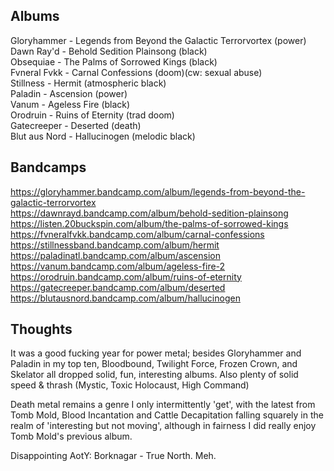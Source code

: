 ## Albums
Gloryhammer - Legends from Beyond the Galactic Terrorvortex (power)  
Dawn Ray'd - Behold Sedition Plainsong (black)  
Obsequiae - The Palms of Sorrowed Kings (black)  
Fvneral Fvkk - Carnal Confessions (doom)(cw: sexual abuse)   
Stillness - Hermit (atmospheric black)  
Paladin - Ascension (power)  
Vanum - Ageless Fire (black)  
Orodruin - Ruins of Eternity (trad doom)  
Gatecreeper - Deserted (death)  
Blut aus Nord - Hallucinogen (melodic black)  

## Bandcamps
https://gloryhammer.bandcamp.com/album/legends-from-beyond-the-galactic-terrorvortex  
https://dawnrayd.bandcamp.com/album/behold-sedition-plainsong  
https://listen.20buckspin.com/album/the-palms-of-sorrowed-kings  
https://fvneralfvkk.bandcamp.com/album/carnal-confessions  
https://stillnessband.bandcamp.com/album/hermit  
https://paladinatl.bandcamp.com/album/ascension  
https://vanum.bandcamp.com/album/ageless-fire-2  
https://orodruin.bandcamp.com/album/ruins-of-eternity  
https://gatecreeper.bandcamp.com/album/deserted  
https://blutausnord.bandcamp.com/album/hallucinogen  

## Thoughts
It was a good fucking year for power metal; besides Gloryhammer and Paladin in my top ten, Bloodbound, Twilight Force, Frozen Crown, and Skelator all dropped solid, fun, interesting albums. Also plenty of solid speed & thrash (Mystic, Toxic Holocaust, High Command)  

Death metal remains a genre I only intermittently 'get', with the latest from Tomb Mold, Blood Incantation and Cattle Decapitation 
falling squarely in the realm of 'interesting but not moving', although in fairness I did really enjoy Tomb Mold's previous album.  

Disappointing AotY: Borknagar - True North. Meh.
